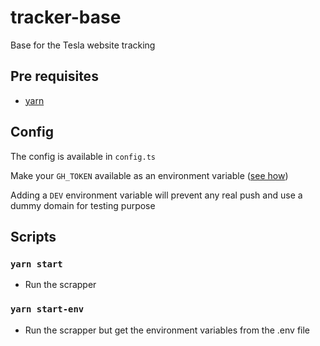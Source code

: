 # tracker-base

Base for the Tesla website tracking

## Pre requisites

- [yarn](https://yarnpkg.com/)

## Config

The config is available in `config.ts`

Make your `GH_TOKEN` available as an environment variable ([see how](https://docs.github.com/en/authentication/keeping-your-account-and-data-secure/creating-a-personal-access-token))

Adding a `DEV` environment variable will prevent any real push and use a dummy domain for testing purpose

## Scripts

### `yarn start`

- Run the scrapper

### `yarn start-env`

- Run the scrapper but get the environment variables from the .env file
